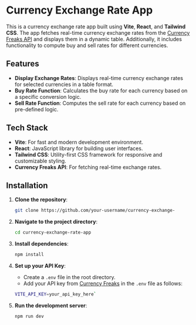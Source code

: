 # Currency Exchange Rate App

This is a currency exchange rate app built using **Vite**, **React**, and **Tailwind CSS**. The app fetches real-time currency exchange rates from the [Currency Freaks API](https://currencyfreaks.com) and displays them in a dynamic table. Additionally, it includes functionality to compute buy and sell rates for different currencies.

## Features

-   **Display Exchange Rates**: Displays real-time currency exchange rates for selected currencies in a table format.
-   **Buy Rate Function**: Calculates the buy rate for each currency based on a specific conversion logic.
-   **Sell Rate Function**: Computes the sell rate for each currency based on pre-defined logic.

## Tech Stack

-   **Vite**: For fast and modern development environment.
-   **React**: JavaScript library for building user interfaces.
-   **Tailwind CSS**: Utility-first CSS framework for responsive and customizable styling.
-   **Currency Freaks API**: For fetching real-time exchange rates.

## Installation

1.  **Clone the repository**:
    
    ```bash
    git clone https://github.com/your-username/currency-exchange-		rate-app.git` 
    ```
    
2.  **Navigate to the project directory**:
    ```bash
    cd currency-exchange-rate-app
    ```
   
3.  **Install dependencies**:
    ```bash
    npm install
    ```
    
4.  **Set up your API Key**:
    
    -   Create a `.env` file in the root directory.
    -   Add your API key from [Currency Freaks](https://currencyfreaks.com) in the `.env` file as follows:
        
    ```bash
    VITE_API_KEY=your_api_key_here`
    ```    
        
5.  **Run the development server**:
    ```bash
    npm run dev 
    ```   